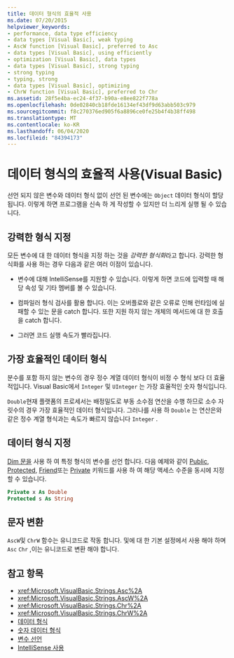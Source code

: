 ```yaml
---
title: 데이터 형식의 효율적 사용
ms.date: 07/20/2015
helpviewer_keywords:
- performance, data type efficiency
- data types [Visual Basic], weak typing
- AscW function [Visual Basic], preferred to Asc
- data types [Visual Basic], using efficiently
- optimization [Visual Basic], data types
- data types [Visual Basic], strong typing
- strong typing
- typing, strong
- data types [Visual Basic], optimizing
- ChrW function [Visual Basic], preferred to Chr
ms.assetid: 28f5e4ba-ec24-4f37-b90a-e8ee822f778a
ms.openlocfilehash: 0de02840cb18fde16134ef43df9d63abb503c979
ms.sourcegitcommit: f8c270376ed905f6a8896ce0fe25b4f4b38ff498
ms.translationtype: MT
ms.contentlocale: ko-KR
ms.lasthandoff: 06/04/2020
ms.locfileid: "84394173"
---
```

# <a name="efficient-use-of-data-types-visual-basic"></a>데이터 형식의 효율적 사용(Visual Basic)
선언 되지 않은 변수와 데이터 형식 없이 선언 된 변수에는 `Object` 데이터 형식이 할당 됩니다. 이렇게 하면 프로그램을 신속 하 게 작성할 수 있지만 더 느리게 실행 될 수 있습니다.

## <a name="strong-typing"></a>강력한 형식 지정
 모든 변수에 대 한 데이터 형식을 지정 하는 것을 *강력한 형식화*라고 합니다. 강력한 형식화를 사용 하는 경우 다음과 같은 여러 이점이 있습니다.

- 변수에 대해 IntelliSense를 지원할 수 있습니다. 이렇게 하면 코드에 입력할 때 해당 속성 및 기타 멤버를 볼 수 있습니다.

- 컴파일러 형식 검사를 활용 합니다. 이는 오버플로와 같은 오류로 인해 런타임에 실패할 수 있는 문을 catch 합니다. 또한 지원 하지 않는 개체의 메서드에 대 한 호출을 catch 합니다.

- 그러면 코드 실행 속도가 빨라집니다.

## <a name="most-efficient-data-types"></a>가장 효율적인 데이터 형식
 분수를 포함 하지 않는 변수의 경우 정수 계열 데이터 형식이 비정 수 형식 보다 더 효율적입니다. Visual Basic에서 `Integer` 및 `UInteger` 는 가장 효율적인 숫자 형식입니다.

 `Double`현재 플랫폼의 프로세서는 배정밀도로 부동 소수점 연산을 수행 하므로 소수 자릿수의 경우 가장 효율적인 데이터 형식입니다. 그러나를 사용 하 `Double` 는 연산은와 같은 정수 계열 형식과는 속도가 빠르지 않습니다 `Integer` .

## <a name="specifying-data-type"></a>데이터 형식 지정
 [Dim 문을](../../../language-reference/statements/dim-statement.md) 사용 하 여 특정 형식의 변수를 선언 합니다. 다음 예제와 같이 [Public](../../../language-reference/modifiers/public.md), [Protected](../../../language-reference/modifiers/protected.md), [Friend](../../../language-reference/modifiers/friend.md)또는 [Private](../../../language-reference/modifiers/private.md) 키워드를 사용 하 여 해당 액세스 수준을 동시에 지정할 수 있습니다.

```vb
Private x As Double
Protected s As String
```

## <a name="character-conversion"></a>문자 변환
 `AscW`및 `ChrW` 함수는 유니코드로 작동 합니다. 및에 대 한 기본 설정에서 사용 해야 하며 `Asc` `Chr` ,이는 유니코드로 변환 해야 합니다.

## <a name="see-also"></a>참고 항목

- <xref:Microsoft.VisualBasic.Strings.Asc%2A>
- <xref:Microsoft.VisualBasic.Strings.AscW%2A>
- <xref:Microsoft.VisualBasic.Strings.Chr%2A>
- <xref:Microsoft.VisualBasic.Strings.ChrW%2A>
- [데이터 형식](index.md)
- [숫자 데이터 형식](numeric-data-types.md)
- [변수 선언](../variables/variable-declaration.md)
- [IntelliSense 사용](/visualstudio/ide/using-intellisense)
